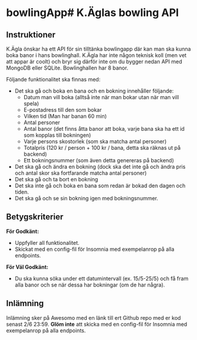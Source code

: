 # bowlingApp# K.Äglas bowling API

## Instruktioner

K.Ägla önskar ha ett API för sin tilltänka bowlingapp där kan man ska kunna boka banor i hans bowlinghall. K.Ägla har inte någon teknisk koll (men vet att appar är coolt) och bryr sig därför inte om du bygger nedan API med MongoDB eller SQLite. Bowlinghallen har 8 banor.

Följande funktionalitet ska finnas med:

* Det ska gå och boka en bana och en bokning innehåller följande:
  - Datum man vill boka (alltså inte när man bokar utan när man vill spela)
  - E-postadress till den som bokar
  - Vilken tid (Man har banan 60 min)
  - Antal personer
  - Antal banor (det finns åtta banor att boka, varje bana ska ha ett id som kopplas till bokningen)
  - Varje persons skostorlek (som ska matcha antal personer)
  - Totalpris (120 kr / person + 100 kr / bana, detta ska räknas ut på backend)
  - Ett bokningsnummer (som även detta genereras på backend)
* Det ska gå och ändra en bokning (dock ska det inte gå och ändra pris och antal skor ska fortfarande matcha antal personer)
* Det ska gå och ta bort en bokning
* Det ska inte gå och boka en bana som redan är bokad den dagen och tiden. 
* Det ska gå och se sin bokning igen med bokningsnummer.


## Betygskriterier

**För Godkänt:**
* Uppfyller all funktionalitet.
* Skickat med en config-fil för Insomnia med exempelanrop på alla endpoints.

**För Väl Godkänt:**
* Du ska kunna söka under ett datumintervall (ex. 15/5-25/5) och få fram alla banor och se när dessa har bokningar (om de har några).

## Inlämning

Inlämning sker på Awesomo med en länk till ert Github repo med er kod senast 2/6 23:59. **Glöm inte** att skicka med en config-fil för Insomnia med exempelanrop på alla endpoints.
